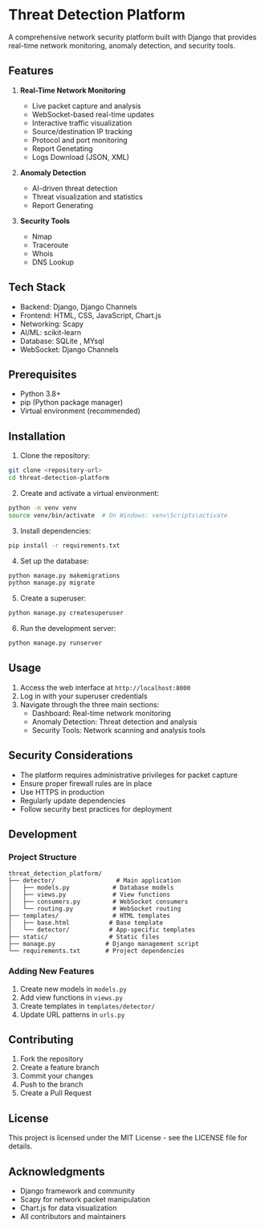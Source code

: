 # Threat Detection Platform

A comprehensive network security platform built with Django that provides real-time network monitoring, anomaly detection, and security tools.

## Features

1. **Real-Time Network Monitoring**
   - Live packet capture and analysis
   - WebSocket-based real-time updates
   - Interactive traffic visualization
   - Source/destination IP tracking
   - Protocol and port monitoring
   - Report Genetating 
   - Logs Download (JSON, XML)

2. **Anomaly Detection**
   - AI-driven threat detection
   - Threat visualization and statistics
   - Report Generating 
  
3. **Security Tools**
   - Nmap 
   - Traceroute 
   - Whois
   - DNS Lookup

## Tech Stack

- Backend: Django, Django Channels
- Frontend: HTML, CSS, JavaScript, Chart.js
- Networking: Scapy
- AI/ML: scikit-learn
- Database: SQLite , MYsql
- WebSocket: Django Channels

## Prerequisites

- Python 3.8+
- pip (Python package manager)
- Virtual environment (recommended)

## Installation

1. Clone the repository:
```bash
git clone <repository-url>
cd threat-detection-platform
```

2. Create and activate a virtual environment:
```bash
python -m venv venv
source venv/bin/activate  # On Windows: venv\Scripts\activate
```

3. Install dependencies:
```bash
pip install -r requirements.txt
```

4. Set up the database:
```bash
python manage.py makemigrations
python manage.py migrate
```

5. Create a superuser:
```bash
python manage.py createsuperuser
```

6. Run the development server:
```bash
python manage.py runserver
```

## Usage

1. Access the web interface at `http://localhost:8000`
2. Log in with your superuser credentials
3. Navigate through the three main sections:
   - Dashboard: Real-time network monitoring
   - Anomaly Detection: Threat detection and analysis
   - Security Tools: Network scanning and analysis tools

## Security Considerations

- The platform requires administrative privileges for packet capture
- Ensure proper firewall rules are in place
- Use HTTPS in production
- Regularly update dependencies
- Follow security best practices for deployment

## Development

### Project Structure

```
threat_detection_platform/
├── detector/                 # Main application
│   ├── models.py            # Database models
│   ├── views.py             # View functions
│   ├── consumers.py         # WebSocket consumers
│   └── routing.py           # WebSocket routing
├── templates/               # HTML templates
│   ├── base.html           # Base template
│   └── detector/           # App-specific templates
├── static/                 # Static files
├── manage.py              # Django management script
└── requirements.txt       # Project dependencies
```

### Adding New Features

1. Create new models in `models.py`
2. Add view functions in `views.py`
3. Create templates in `templates/detector/`
4. Update URL patterns in `urls.py`

## Contributing

1. Fork the repository
2. Create a feature branch
3. Commit your changes
4. Push to the branch
5. Create a Pull Request

## License

This project is licensed under the MIT License - see the LICENSE file for details.

## Acknowledgments

- Django framework and community
- Scapy for network packet manipulation
- Chart.js for data visualization
- All contributors and maintainers 
